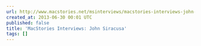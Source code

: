 ```yaml
---
url: http://www.macstories.net/msinterviews/macstories-interviews-john-siracusa/
created_at: 2013-06-30 00:01 UTC
published: false
title: 'MacStories Interviews: John Siracusa'
tags: []
---
```



